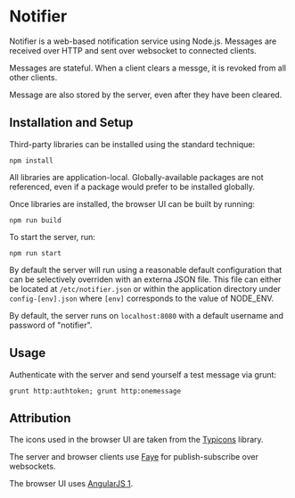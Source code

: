 # Notifier

Notifier is a web-based notification service using Node.js. Messages
are received over HTTP and sent over websocket to connected clients.

Messages are stateful. When a client clears a messge, it is
revoked from all other clients.

Message are also stored by the server, even after they have been cleared.

## Installation and Setup

Third-party libraries can be installed using the standard technique:

`npm install`

All libraries are application-local. Globally-available packages are
not referenced, even if a package would prefer to be installed
globally.

Once libraries are installed, the browser UI can be built by running:

`npm run build`

To start the server, run:

`npm run start`

By default the server will run using a reasonable default
configuration that can be selectively overriden with an externa JSON
file.  This file can either be located at `/etc/notifier.json` or
within the application directory under `config-[env].json`
where `[env]` corresponds to the value of NODE_ENV.

By default, the server runs on `localhost:8080` with a default
username and password of "notifier".

## Usage

Authenticate with the server and send yourself a test message via grunt:

`grunt http:authtoken; grunt http:onemessage`


## Attribution

The icons used in the browser UI are taken from the
[Typicons](http://typicons.com) library.

The server and browser clients use [Faye](http://faye.jcoglan.com) for
publish-subscribe over websockets.

The browser UI uses [AngularJS 1](https://angularjs.org).
